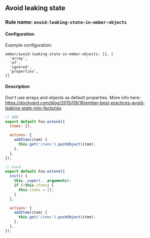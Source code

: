 ## Avoid leaking state

### Rule name: `avoid-leaking-state-in-ember-objects`

#### Configuration

Example configuration:

```
ember/avoid-leaking-state-in-ember-objects: [1, [
  'array',
  'of',
  'ignored',
  'properties',
]]
```

#### Description

Don't use arrays and objects as default properties. More info here: https://dockyard.com/blog/2015/09/18/ember-best-practices-avoid-leaking-state-into-factories

```javascript
// BAD
export default Foo.extend({
  items: [],

  actions: {
    addItem(item) {
      this.get('items').pushObject(item);
    },
  },
});
```

```javascript
// Good
export default Foo.extend({
  init() {
    this._super(...arguments);
    if (!this.items) {
      this.items = [];
    }
  },

  actions: {
    addItem(item) {
      this.get('items').pushObject(item);
    },
  },
});
```
